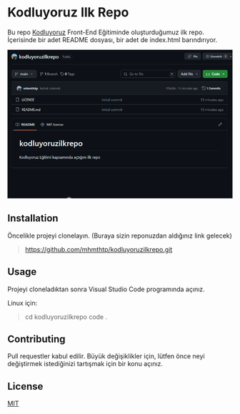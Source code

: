 # Kodluyoruz Ilk Repo
Bu repo [Kodluyoruz](https://www.kodluyoruz.org/) Front-End Eğitiminde oluşturduğumuz ilk repo. İçerisinde bir adet README dosyası, bir adet de index.html barındırıyor.

![Proje Logo](figures/github.png)

## Installation

Öncelikle projeyi clonelayın. (Buraya sizin reponuzdan aldığınız link gelecek)

> https://github.com/mhmthtp/kodluyoruzilkrepo.git

## Usage
Projeyi cloneladıktan sonra Visual Studio Code programında açınız.

Linux için:

> cd kodluyoruzilkrepo
code .

## Contributing

Pull requestler kabul edilir. Büyük değişiklikler için, lütfen önce neyi değiştirmek istediğinizi tartışmak için bir konu açınız.

## License

[MIT](https://choosealicense.com/licenses/mit/)

